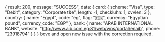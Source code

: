 {
  result: 200,
  message: "SUCCESS",
  data: {
    card: {
      scheme: "Visa",
      type: "Debit",
      category: "Corporate t&e",
      length: -1,
      checkluhn: 1,
      cvvlen: 3
    },
    country: {
      name: "Egypt",
      code: "eg",
      flag: "🇪🇬",
      currency: "Egyptian pound",
      currency_code: "EGP"
    },
    bank: {
      name: "ARAB INTERNATIONAL BANK",
      website: "http://www.aib.com.eg:81/web/wps/portal/enaib",
      phone: "23918794"
    }
  }
}
bove and open new issue with the correction required.